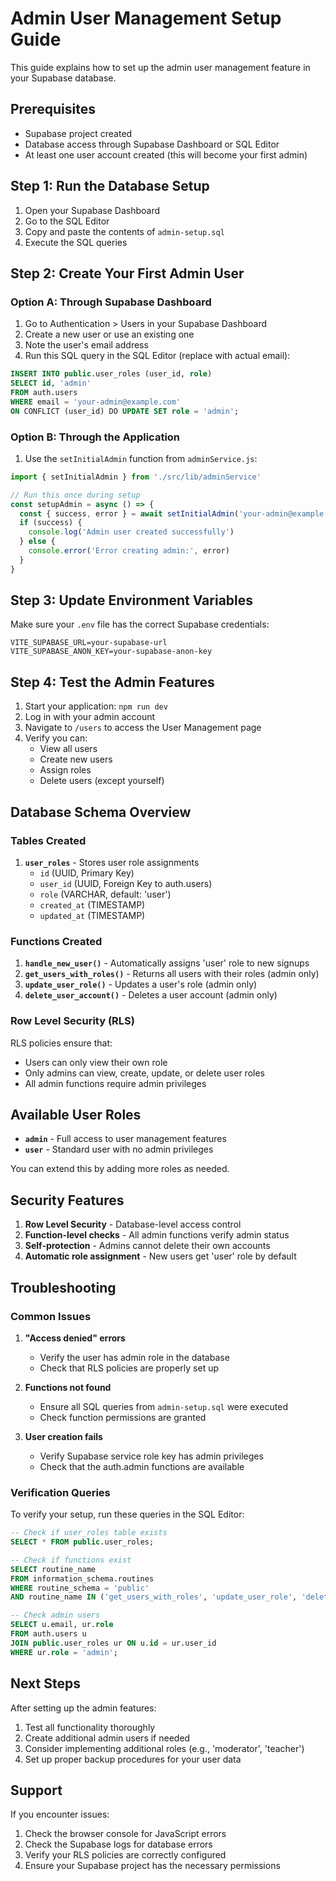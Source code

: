 # Admin User Management Setup Guide

This guide explains how to set up the admin user management feature in your Supabase database.

## Prerequisites

- Supabase project created
- Database access through Supabase Dashboard or SQL Editor
- At least one user account created (this will become your first admin)

## Step 1: Run the Database Setup

1. Open your Supabase Dashboard
2. Go to the SQL Editor
3. Copy and paste the contents of `admin-setup.sql`
4. Execute the SQL queries

## Step 2: Create Your First Admin User

### Option A: Through Supabase Dashboard

1. Go to Authentication > Users in your Supabase Dashboard
2. Create a new user or use an existing one
3. Note the user's email address
4. Run this SQL query in the SQL Editor (replace with actual email):

```sql
INSERT INTO public.user_roles (user_id, role)
SELECT id, 'admin'
FROM auth.users 
WHERE email = 'your-admin@example.com'
ON CONFLICT (user_id) DO UPDATE SET role = 'admin';
```

### Option B: Through the Application

1. Use the `setInitialAdmin` function from `adminService.js`:

```javascript
import { setInitialAdmin } from './src/lib/adminService'

// Run this once during setup
const setupAdmin = async () => {
  const { success, error } = await setInitialAdmin('your-admin@example.com')
  if (success) {
    console.log('Admin user created successfully')
  } else {
    console.error('Error creating admin:', error)
  }
}
```

## Step 3: Update Environment Variables

Make sure your `.env` file has the correct Supabase credentials:

```env
VITE_SUPABASE_URL=your-supabase-url
VITE_SUPABASE_ANON_KEY=your-supabase-anon-key
```

## Step 4: Test the Admin Features

1. Start your application: `npm run dev`
2. Log in with your admin account
3. Navigate to `/users` to access the User Management page
4. Verify you can:
   - View all users
   - Create new users
   - Assign roles
   - Delete users (except yourself)

## Database Schema Overview

### Tables Created

1. **`user_roles`** - Stores user role assignments
   - `id` (UUID, Primary Key)
   - `user_id` (UUID, Foreign Key to auth.users)
   - `role` (VARCHAR, default: 'user')
   - `created_at` (TIMESTAMP)
   - `updated_at` (TIMESTAMP)

### Functions Created

1. **`handle_new_user()`** - Automatically assigns 'user' role to new signups
2. **`get_users_with_roles()`** - Returns all users with their roles (admin only)
3. **`update_user_role()`** - Updates a user's role (admin only)
4. **`delete_user_account()`** - Deletes a user account (admin only)

### Row Level Security (RLS)

RLS policies ensure that:
- Users can only view their own role
- Only admins can view, create, update, or delete user roles
- All admin functions require admin privileges

## Available User Roles

- **`admin`** - Full access to user management features
- **`user`** - Standard user with no admin privileges

You can extend this by adding more roles as needed.

## Security Features

1. **Row Level Security** - Database-level access control
2. **Function-level checks** - All admin functions verify admin status
3. **Self-protection** - Admins cannot delete their own accounts
4. **Automatic role assignment** - New users get 'user' role by default

## Troubleshooting

### Common Issues

1. **"Access denied" errors**
   - Verify the user has admin role in the database
   - Check that RLS policies are properly set up

2. **Functions not found**
   - Ensure all SQL queries from `admin-setup.sql` were executed
   - Check function permissions are granted

3. **User creation fails**
   - Verify Supabase service role key has admin privileges
   - Check that the auth.admin functions are available

### Verification Queries

To verify your setup, run these queries in the SQL Editor:

```sql
-- Check if user_roles table exists
SELECT * FROM public.user_roles;

-- Check if functions exist
SELECT routine_name 
FROM information_schema.routines 
WHERE routine_schema = 'public' 
AND routine_name IN ('get_users_with_roles', 'update_user_role', 'delete_user_account');

-- Check admin users
SELECT u.email, ur.role 
FROM auth.users u 
JOIN public.user_roles ur ON u.id = ur.user_id 
WHERE ur.role = 'admin';
```

## Next Steps

After setting up the admin features:

1. Test all functionality thoroughly
2. Create additional admin users if needed
3. Consider implementing additional roles (e.g., 'moderator', 'teacher')
4. Set up proper backup procedures for your user data

## Support

If you encounter issues:

1. Check the browser console for JavaScript errors
2. Check the Supabase logs for database errors
3. Verify your RLS policies are correctly configured
4. Ensure your Supabase project has the necessary permissions